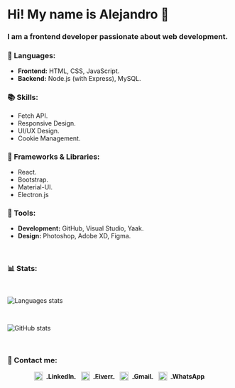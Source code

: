 # Hi! My name is Alejandro 👋
### I am a frontend developer passionate about web development.

### 🦄 Languages:  
- **Frontend:** HTML, CSS, JavaScript.  
- **Backend:** Node.js (with Express), MySQL.

### 📚 Skills:  
- Fetch API.  
- Responsive Design.  
- UI/UX Design.  
- Cookie Management.  

### 🚀 Frameworks & Libraries:  
- React.  
- Bootstrap.  
- Material-UI.
- Electron.js

### 💼 Tools:  
- **Development:** GitHub, Visual Studio, Yaak.  
- **Design:** Photoshop, Adobe XD, Figma.

<br>

### 📊 Stats:

<br>

![Languages stats](https://github-readme-stats.vercel.app/api/top-langs/?username=aleotinano&layout=compact&theme=radical)

<br>

![GitHub stats](https://github-readme-stats.vercel.app/api?username=aleotinano&show_icons=true&theme=radical)

<br>

### 💌 Contact me:
<p align="center">
  <a href="https://www.linkedin.com/in/aleotinano">
    <img src="https://github.com/user-attachments/assets/6503e98d-f1c2-4da3-bbb8-52b093186c74" width="20px" height="20px" style="margin-right: 8px; vertical-align: middle;">
    <strong style="vertical-align: middle;">LinkedIn</strong>
  </a>
  &nbsp;&nbsp;
  <a href="https://es.fiverr.com/aleotinano">
    <img src="https://github.com/user-attachments/assets/f228a235-dd01-4c7a-92db-d36d2bbb840f" width="20px" height="20px" style="margin-right: 8px; vertical-align: middle;">
    <strong style="vertical-align: middle;">Fiverr</strong>
  </a>
  &nbsp;&nbsp;
  <a href="mailto:alejandrootinano2@gmail.com">
    <img src="https://github.com/user-attachments/assets/61270d07-d828-4f8c-acdf-1afb1ec11ff4" width="20px" height="20px" style="margin-right: 8px; vertical-align: middle;">
    <strong style="vertical-align: middle;">Gmail</strong>
  </a>
  &nbsp;&nbsp;
  <a href="https://wa.me/542646779473">
    <img src="https://github.com/user-attachments/assets/6ce1377d-49f8-4d14-9f47-a2431e9c3441" width="20px" height="20px" style="margin-right: 8px; vertical-align: middle;">
    <strong style="vertical-align: middle;">WhatsApp</strong>
  </a>
</p>


